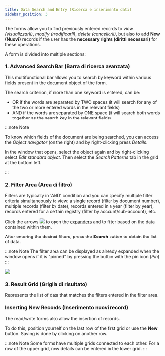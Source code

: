 ```yaml
---
title: Data Search and Entry (Ricerca e inserimento dati)
sidebar_position: 3
---
```


The forms allow you to find previously entered records to *view (visualizzarli)*, *modify (modificarli)*, *delete (cancellarli)*, but also to add **New (Nuovi)** records if the user has the **necessary rights (diritti necessari)** for these operations.

A form is divided into multiple sections:

### 1. Advanced Search Bar (Barra di ricerca avanzata)

This multifunctional bar allows you to search by keyword within various fields present in the document object of the form.

The search criterion, if more than one keyword is entered, can be:

- OR if the words are separated by TWO spaces (it will search for any of the two or more entered words in the relevant fields)
- AND if the words are separated by ONE space (it will search both words together as the search key in the relevant fields)
 

:::note Note

To know which fields of the document are being searched, you can access the *Object navigator* (on the right) and by right-clicking press *Details*. 

In the window that opens, select the object again and by right-clicking select *Edit standard object*. Then select the *Search Patterns* tab in the grid at the bottom left.

:::

### 2. Filter Area (Area di filtro)

Filters are typically in 'AND' condition and you can specify multiple filter criteria simultaneously to view: a single record (filter by document number), multiple records (filter by date), records entered in a year (filter by year), records entered for a certain registry (filter by account/sub-account), etc.

Click the arrows ![](/img/neutral/common/arrow.png) to open the [expanders](/docs/guide/common/glossary/glossary-intro#expander) and to filter based on the data contained within them.

After entering the desired filters, press the **Search** button to obtain the list of data.


:::note Note
The filter area can be displayed as already expanded when the window opens if it is "pinned" by pressing the button with the pin icon (*Pin*)
:::

![](/img/neutral/common/pin.png)

### 3. Result Grid (Griglia di risultato)

Represents the list of data that matches the filters entered in the filter area.

### Inserting New Records (Inserimento nuovi record)

The read/write forms also allow the insertion of records.

To do this, position yourself on the last row of the first grid or use the **New** button. Saving is done by clicking on another row.

:::note Note
Some forms have multiple grids connected to each other. For a row of the upper grid, new details can be entered in the lower grid.
:::